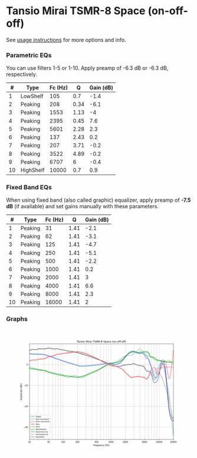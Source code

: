 # Tansio Mirai TSMR-8 Space (on-off-off)
See [usage instructions](https://github.com/jaakkopasanen/AutoEq#usage) for more options and info.

### Parametric EQs
You can use filters 1-5 or 1-10. Apply preamp of -6.3 dB or -6.3 dB, respectively.

|   # | Type      |   Fc (Hz) |    Q |   Gain (dB) |
|-----|-----------|-----------|------|-------------|
|   1 | LowShelf  |       105 | 0.7  |        -1.4 |
|   2 | Peaking   |       208 | 0.34 |        -6.1 |
|   3 | Peaking   |      1553 | 1.13 |        -4   |
|   4 | Peaking   |      2395 | 0.45 |         7.6 |
|   5 | Peaking   |      5601 | 2.28 |         2.3 |
|   6 | Peaking   |       137 | 2.43 |         0.2 |
|   7 | Peaking   |       207 | 3.71 |        -0.2 |
|   8 | Peaking   |      3522 | 4.89 |        -0.2 |
|   9 | Peaking   |      6707 | 6    |        -0.4 |
|  10 | HighShelf |     10000 | 0.7  |         0.9 |

### Fixed Band EQs
When using fixed band (also called graphic) equalizer, apply preamp of **-7.5 dB** (if available) and set gains manually with these parameters.

|   # | Type    |   Fc (Hz) |    Q |   Gain (dB) |
|-----|---------|-----------|------|-------------|
|   1 | Peaking |        31 | 1.41 |        -2.1 |
|   2 | Peaking |        62 | 1.41 |        -3.1 |
|   3 | Peaking |       125 | 1.41 |        -4.7 |
|   4 | Peaking |       250 | 1.41 |        -5.1 |
|   5 | Peaking |       500 | 1.41 |        -2.2 |
|   6 | Peaking |      1000 | 1.41 |         0.2 |
|   7 | Peaking |      2000 | 1.41 |         3   |
|   8 | Peaking |      4000 | 1.41 |         6.6 |
|   9 | Peaking |      8000 | 1.41 |         2.3 |
|  10 | Peaking |     16000 | 1.41 |         2   |

### Graphs
![](./Tansio%20Mirai%20TSMR-8%20Space%20(on-off-off).png)
